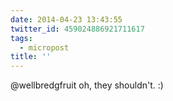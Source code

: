 ```yaml
---
date: 2014-04-23 13:43:55
twitter_id: 459024886921711617
tags:
  - micropost
title: ''
---
```


@wellbredgfruit oh, they shouldn't. :)
